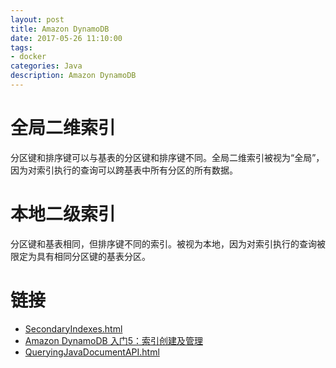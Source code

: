 ```yaml
---
layout: post
title: Amazon DynamoDB
date: 2017-05-26 11:10:00
tags:
- docker
categories: Java
description: Amazon DynamoDB
---
```


# 全局二维索引
分区键和排序键可以与基表的分区键和排序键不同。全局二维索引被视为“全局”，因为对索引执行的查询可以跨基表中所有分区的所有数据。

# 本地二级索引
分区键和基表相同，但排序键不同的索引。被视为本地，因为对索引执行的查询被限定为具有相同分区键的基表分区。



# 链接
* [SecondaryIndexes.html](http://docs.aws.amazon.com/zh_cn/amazondynamodb/latest/developerguide/SecondaryIndexes.html)
* [Amazon DynamoDB 入门5：索引创建及管理](https://segmentfault.com/a/1190000008232397)
* [QueryingJavaDocumentAPI.html](http://docs.aws.amazon.com/zh_cn/amazondynamodb/latest/developerguide/QueryingJavaDocumentAPI.html)
